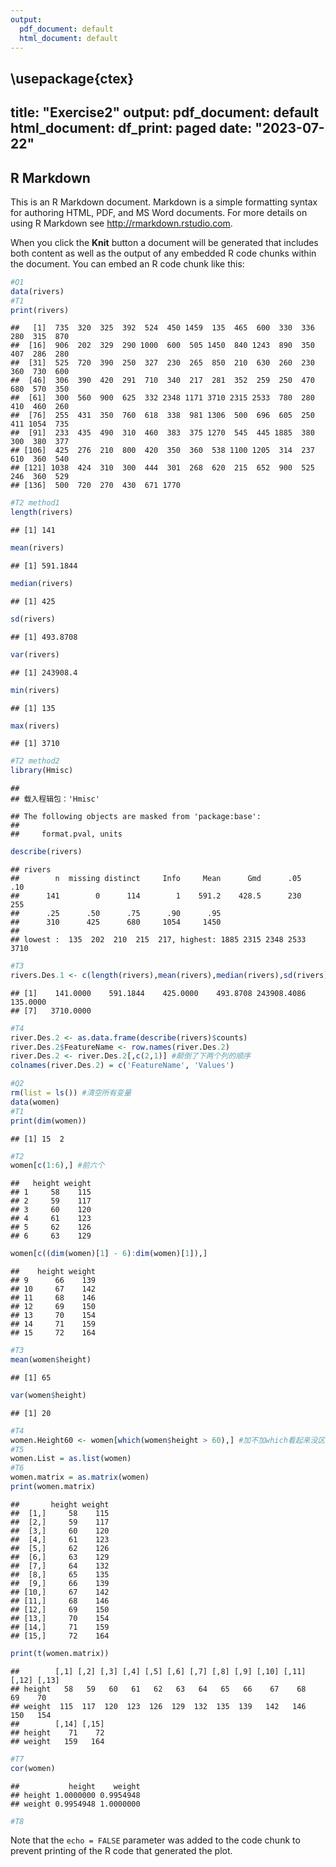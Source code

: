 ```yaml
---
output:
  pdf_document: default
  html_document: default
---
```

\usepackage{ctex}
---
title: "Exercise2"
output:
  pdf_document: default
  html_document:
    df_print: paged
date: "2023-07-22"
---



## R Markdown

This is an R Markdown document. Markdown is a simple formatting syntax for authoring HTML, PDF, and MS Word documents. For more details on using R Markdown see <http://rmarkdown.rstudio.com>.

When you click the **Knit** button a document will be generated that includes both content as well as the output of any embedded R code chunks within the document. You can embed an R code chunk like this:


```r
#Q1
data(rivers)
#T1
print(rivers)
```

```
##   [1]  735  320  325  392  524  450 1459  135  465  600  330  336  280  315  870
##  [16]  906  202  329  290 1000  600  505 1450  840 1243  890  350  407  286  280
##  [31]  525  720  390  250  327  230  265  850  210  630  260  230  360  730  600
##  [46]  306  390  420  291  710  340  217  281  352  259  250  470  680  570  350
##  [61]  300  560  900  625  332 2348 1171 3710 2315 2533  780  280  410  460  260
##  [76]  255  431  350  760  618  338  981 1306  500  696  605  250  411 1054  735
##  [91]  233  435  490  310  460  383  375 1270  545  445 1885  380  300  380  377
## [106]  425  276  210  800  420  350  360  538 1100 1205  314  237  610  360  540
## [121] 1038  424  310  300  444  301  268  620  215  652  900  525  246  360  529
## [136]  500  720  270  430  671 1770
```

```r
#T2 method1
length(rivers)
```

```
## [1] 141
```

```r
mean(rivers)
```

```
## [1] 591.1844
```

```r
median(rivers)
```

```
## [1] 425
```

```r
sd(rivers)
```

```
## [1] 493.8708
```

```r
var(rivers)
```

```
## [1] 243908.4
```

```r
min(rivers)
```

```
## [1] 135
```

```r
max(rivers)
```

```
## [1] 3710
```

```r
#T2 method2
library(Hmisc)
```

```
## 
## 载入程辑包：'Hmisc'
```

```
## The following objects are masked from 'package:base':
## 
##     format.pval, units
```

```r
describe(rivers)
```

```
## rivers 
##        n  missing distinct     Info     Mean      Gmd      .05      .10 
##      141        0      114        1    591.2    428.5      230      255 
##      .25      .50      .75      .90      .95 
##      310      425      680     1054     1450 
## 
## lowest :  135  202  210  215  217, highest: 1885 2315 2348 2533 3710
```

```r
#T3
rivers.Des.1 <- c(length(rivers),mean(rivers),median(rivers),sd(rivers),var(rivers),min(rivers),max(rivers));rivers.Des.1
```

```
## [1]    141.0000    591.1844    425.0000    493.8708 243908.4086    135.0000
## [7]   3710.0000
```

```r
#T4
river.Des.2 <- as.data.frame(describe(rivers)$counts)
river.Des.2$FeatureName <- row.names(river.Des.2)
river.Des.2 <- river.Des.2[,c(2,1)] #颠倒了下两个列的顺序
colnames(river.Des.2) = c('FeatureName', 'Values')

#Q2
rm(list = ls()) #清空所有变量
data(women)
#T1
print(dim(women))
```

```
## [1] 15  2
```

```r
#T2
women[c(1:6),] #前六个
```

```
##   height weight
## 1     58    115
## 2     59    117
## 3     60    120
## 4     61    123
## 5     62    126
## 6     63    129
```

```r
women[c((dim(women)[1] - 6):dim(women)[1]),]
```

```
##    height weight
## 9      66    139
## 10     67    142
## 11     68    146
## 12     69    150
## 13     70    154
## 14     71    159
## 15     72    164
```

```r
#T3
mean(women$height)
```

```
## [1] 65
```

```r
var(women$height)
```

```
## [1] 20
```

```r
#T4
women.Height60 <- women[which(women$height > 60),] #加不加which看起来没区别
#T5
women.List = as.list(women)
#T6
women.matrix = as.matrix(women)
print(women.matrix)
```

```
##       height weight
##  [1,]     58    115
##  [2,]     59    117
##  [3,]     60    120
##  [4,]     61    123
##  [5,]     62    126
##  [6,]     63    129
##  [7,]     64    132
##  [8,]     65    135
##  [9,]     66    139
## [10,]     67    142
## [11,]     68    146
## [12,]     69    150
## [13,]     70    154
## [14,]     71    159
## [15,]     72    164
```

```r
print(t(women.matrix))
```

```
##        [,1] [,2] [,3] [,4] [,5] [,6] [,7] [,8] [,9] [,10] [,11] [,12] [,13]
## height   58   59   60   61   62   63   64   65   66    67    68    69    70
## weight  115  117  120  123  126  129  132  135  139   142   146   150   154
##        [,14] [,15]
## height    71    72
## weight   159   164
```

```r
#T7
cor(women)
```

```
##           height    weight
## height 1.0000000 0.9954948
## weight 0.9954948 1.0000000
```

```r
#T8
```


Note that the `echo = FALSE` parameter was added to the code chunk to prevent printing of the R code that generated the plot.
